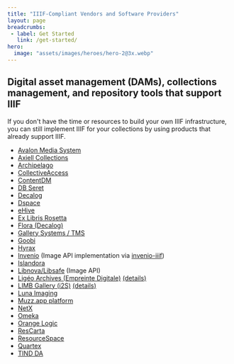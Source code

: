 ```yaml
---
title: "IIIF-Compliant Vendors and Software Providers"
layout: page
breadcrumbs:
 - label: Get Started
   link: /get-started/
hero:
  image: "assets/images/heroes/hero-2@3x.webp"
---
```


## Digital asset management (DAMs), collections management, and repository tools that support IIIF

If you don't have the time or resources to build your own IIIF infrastructure, you can still implement IIIF for your collections by using products that already support IIIF.

 - [Avalon Media System](https://www.avalonmediasystem.org/)
 - [Axiell Collections](https://www.axiell.com/solutions/product/axiell-collections/)
 - [Archipelago](https://archipelago.nyc/)
 - [CollectiveAccess](https://collectiveaccess.org)
 - [ContentDM](https://www.oclc.org/en/contentdm/iiif.html)
 - [DB Seret](https://www.dbseret.com/iiif)
 - [Decalog](https://www.decalog.net/)
 - [Dspace](https://duraspace.org/dspace/)
 - [eHive](https://ehive.com/)
 - [Ex Libris Rosetta](https://knowledge.exlibrisgroup.com/Rosetta/Training/What's_New_Videos/Rosetta_5-3)
 - [Flora (Decalog)](https://flora.decalog.net/flora-logiciel-gestion-de-collections/)
 - [Gallery Systems / TMS](https://www.gallerysystems.com/international-image-interoperability-framework-iiif/)
 - [Goobi](https://goobi.io)
 - [Hyrax](https://hyrax.samvera.org/)
 - [Invenio](https://invenio-software.org/products/framework/) (Image API implementation via [invenio-iiif](https://github.com/inveniosoftware/invenio-iiif))
 - [Islandora](https://islandora.github.io/documentation/user-documentation/iiif/)
 - [Libnova/Libsafe](https://www.libnova.com/) (Image API)
 - [Ligéo Archives (Empreinte Digitale)](https://www.ligeo-archives.com) [(details)](https://www.ligeo-archives.com/actualites/lire/de-nouveaux-venus-et-l-arrivee-de-monocle-votre-nouvelle-visionneuse/129/page:2/n:143)
 - [LIMB Gallery (i2S)](https://www.i2s.fr) [(details)](https://www.i2s.fr/fr/numerisation-patrimoniale/solutions-logicielles-limb/limb-gallery)
 - [Luna Imaging](http://www.lunaimaging.com/iiif)
 - [Muzz.app platform](https://muzz.app)
 - [NetX](https://www.netx.net/)
 - [Omeka](https://omeka.org/s/)
 - [Orange Logic](https://www.orangelogic.com/)
 - [ResCarta](https://rescarta.org/)
 - [ResourceSpace](https://www.resourcespace.com/knowledge-base/api/iiif)
 - [Quartex](https://www.quartexcollections.com/)
 - [TIND DA](https://www.tind.io/da)
